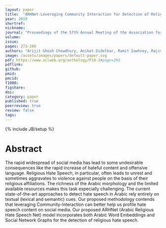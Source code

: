 ```yaml
---
layout: paper
title:  "ARHNet-Leveraging Community Interaction for Detection of Religious Hate Speech in Arabic"
year: 2019
shortref: 
nickname: 
journal: "Proceedings of the 57th Annual Meeting of the Association for Computational Linguistics: Student Research Workshop"
volume: 
issue: 
pages: 273-280
authors: "Arijit Ghosh Chowdhury, Aniket Didolkar, Ramit Sawhney, Rajiv Ratn Shah"
image: /assets/images/papers/default-paper.svg
pdf: https://www.aclweb.org/anthology/P19-2#page=293
pdflink: 
github:
pmid: 
pmcid: 
f1000: 
figshare: 
doi: 
category: paper
published: true
peerreview: true
review: false
tags: 
---
```

{% include JB/setup %}

# Abstract 

The rapid widespread of social media has lead to some undesirable consequences like the rapid increase of hateful content and offensive language. Religious Hate Speech, in particular, often leads to unrest and sometimes aggravates to violence against people on the basis of their religious affiliations. The richness of the Arabic morphology and the limited available resources makes this task especially challenging. The current state-of-the-art approaches to detect hate speech in Arabic rely entirely on textual (lexical and semantic) cues. Our proposed methodology contends that leveraging Community-Interaction can better help us profile hate speech content on social media. Our proposed ARHNet (Arabic Religious Hate Speech Net) model incorporates both Arabic Word Embeddings and Social Network Graphs for the detection of religious hate speech.
